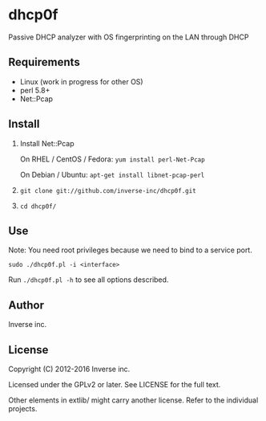 dhcp0f
======

Passive DHCP analyzer with OS fingerprinting on the LAN through DHCP


Requirements
------------

* Linux (work in progress for other OS)
* perl 5.8+
* Net::Pcap


Install
-------

1.  Install Net::Pcap

    On RHEL / CentOS / Fedora: `yum install perl-Net-Pcap`

    On Debian / Ubuntu: `apt-get install libnet-pcap-perl`

2.  `git clone git://github.com/inverse-inc/dhcp0f.git`

3.  `cd dhcp0f/`


Use
---

Note: You need root privileges because we need to bind to a service port.

    sudo ./dhcp0f.pl -i <interface>

Run `./dhcp0f.pl -h` to see all options described.


Author
------

Inverse inc.

License
-------

Copyright (C) 2012-2016 Inverse inc.

Licensed under the GPLv2 or later. See LICENSE for the full text.

Other elements in extlib/ might carry another license. 
Refer to the individual projects.
